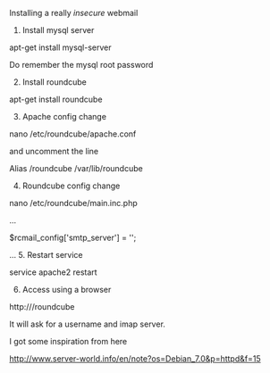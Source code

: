 Installing a really *insecure* webmail

1. Install mysql server

  apt-get install mysql-server

  Do remember the mysql root password

2. Install roundcube

  apt-get install roundcube

3. Apache config change

  nano /etc/roundcube/apache.conf 

  and uncomment the line 

  Alias /roundcube /var/lib/roundcube 

4. Roundcube config change

  nano /etc/roundcube/main.inc.php

  ...

  $rcmail_config['smtp_server'] = '<school internal mailserver>';

  ...
5. Restart service

  service apache2 restart

6. Access using a browser

  http://<insert-ip>/roundcube

  It will ask for a username and imap server.
  

I got some inspiration from here

  http://www.server-world.info/en/note?os=Debian_7.0&p=httpd&f=15

